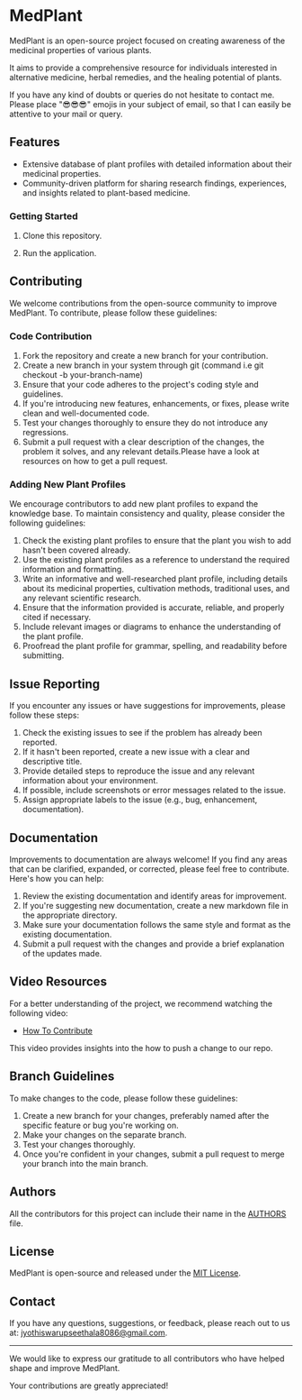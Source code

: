 # MedPlant

MedPlant is an open-source project focused on creating awareness of the medicinal properties of various plants.

It aims to provide a comprehensive resource for individuals interested in alternative medicine, herbal remedies, and the healing potential of plants.

If you have any kind of doubts or queries do not hesitate to contact me. Please place "😎😎😎" emojis in your subject of email, so that I can easily be attentive to your mail or query.

## Features

- Extensive database of plant profiles with detailed information about their medicinal properties.
- Community-driven platform for sharing research findings, experiences, and insights related to plant-based medicine.

### Getting Started

1. Clone this repository.

2. Run the application.

## Contributing

We welcome contributions from the open-source community to improve MedPlant. To contribute, please follow these guidelines:

### Code Contribution

1. Fork the repository and create a new branch for your contribution.
2. Create a new branch in your system through git (command i.e git checkout -b your-branch-name)
3. Ensure that your code adheres to the project's coding style and guidelines.
4. If you're introducing new features, enhancements, or fixes, please write clean and well-documented code.
5. Test your changes thoroughly to ensure they do not introduce any regressions.
6. Submit a pull request with a clear description of the changes, the problem it solves, and any relevant details.Please have a look at resources on how to get a pull request.

### Adding New Plant Profiles

We encourage contributors to add new plant profiles to expand the knowledge base. To maintain consistency and quality, please consider the following guidelines:

1. Check the existing plant profiles to ensure that the plant you wish to add hasn't been covered already.
2. Use the existing plant profiles as a reference to understand the required information and formatting.
3. Write an informative and well-researched plant profile, including details about its medicinal properties, cultivation methods, traditional uses, and any relevant scientific research.
4. Ensure that the information provided is accurate, reliable, and properly cited if necessary.
5. Include relevant images or diagrams to enhance the understanding of the plant profile.
6. Proofread the plant profile for grammar, spelling, and readability before submitting.

## Issue Reporting

If you encounter any issues or have suggestions for improvements, please follow these steps:

1. Check the existing issues to see if the problem has already been reported.
2. If it hasn't been reported, create a new issue with a clear and descriptive title.
3. Provide detailed steps to reproduce the issue and any relevant information about your environment.
4. If possible, include screenshots or error messages related to the issue.
5. Assign appropriate labels to the issue (e.g., bug, enhancement, documentation).

## Documentation

Improvements to documentation are always welcome! If you find any areas that can be clarified, expanded, or corrected, please feel free to contribute. Here's how you can help:

1. Review the existing documentation and identify areas for improvement.
2. If you're suggesting new documentation, create a new markdown file in the appropriate directory.
3. Make sure your documentation follows the same style and format as the existing documentation.
4. Submit a pull request with the changes and provide a brief explanation of the updates made.

## Video Resources

For a better understanding of the project, we recommend watching the following video:

- [How To Contribute](https://youtu.be/c6b6B9oN4Vg)

This video provides insights into the how to push a change to our repo.

## Branch Guidelines

To make changes to the code, please follow these guidelines:

1. Create a new branch for your changes, preferably named after the specific feature or bug you're working on.
2. Make your changes on the separate branch.
3. Test your changes thoroughly.
4. Once you're confident in your changes, submit a pull request to merge your branch into the main branch.

## Authors

All the contributors for this project can include their name in the [AUTHORS](.github/AUTHORS.md) file.

## License

MedPlant is open-source and released under the [MIT License](LICENSE).

## Contact

If you have any questions, suggestions, or feedback, please reach out to us at: jyothiswarupseethala8086@gmail.com.

---

We would like to express our gratitude to all contributors who have helped shape and improve MedPlant.

Your contributions are greatly appreciated!
